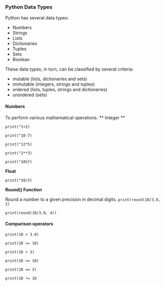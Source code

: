 ### Python Data Types
Python has several data types:
- Numbers
- Strings
- Lists
- Dictionaries
- Tuples
- Sets
- Boolean

These data types, in turn, can be classified by several criteria:
- mutable (lists, dictionaries and sets)
- immutable (integers, strings and tuples)
- ordered (lists, tuples, strings and dictionaries)
- unordered (sets)


#### Numbers
To perform various mathematical operations.
** Integer **

`print("1+2)`

`print("10-7)`

`print("12*5)`

`print("2**3)`

`print("10%7)`


**Float**

`print("10/3)`



**Round() Function**

 Round a number to a given precision in decimal digits.
`print(round(10/3.0, 2)`

`print(round(10/3.0, 4))`


#### Comparison operators
`print(10 > 3.0)`

`print(10 >= 10)`

`print(10 < 3)`

`print(10 <= 10)`

`print(10 == 3)`

`print(10 != 10`



 
 
